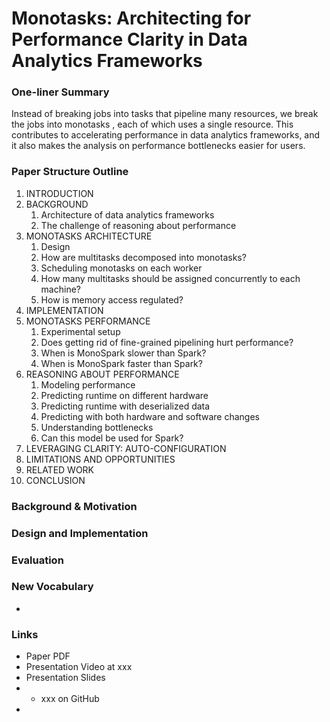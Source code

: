 # Monotasks: Architecting for Performance Clarity in Data Analytics Frameworks

### One-liner Summary

Instead of breaking jobs into tasks that pipeline many resources, we break the jobs into monotasks , each of which uses a single resource. This contributes to accelerating performance in data analytics frameworks, and it also makes the analysis on performance bottlenecks easier for users.

### Paper Structure Outline

1. INTRODUCTION
2. BACKGROUND
   1. Architecture of data analytics frameworks
   2. The challenge of reasoning about performance
3. MONOTASKS ARCHITECTURE
   1. Design
   2. How are multitasks decomposed into monotasks?
   3. Scheduling monotasks on each worker
   4. How many multitasks should be assigned concurrently to each machine?
   5. How is memory access regulated?
4. IMPLEMENTATION
5. MONOTASKS PERFORMANCE
   1. Experimental setup
   2. Does getting rid of fine-grained pipelining hurt performance?
   3. When is MonoSpark slower than Spark?
   4. When is MonoSpark faster than Spark?
6. REASONING ABOUT PERFORMANCE
   1. Modeling performance
   2. Predicting runtime on different hardware
   3. Predicting runtime with deserialized data
   4. Predicting with both hardware and software changes
   5. Understanding bottlenecks
   6. Can this model be used for Spark?
7. LEVERAGING CLARITY: AUTO-CONFIGURATION
8. LIMITATIONS AND OPPORTUNITIES
9. RELATED WORK
10. CONCLUSION

### Background & Motivation

### Design and Implementation

### Evaluation

### New Vocabulary

* 
### Links

* Paper PDF
* Presentation Video at xxx
* Presentation Slides
* * xxx on GitHub
* 








